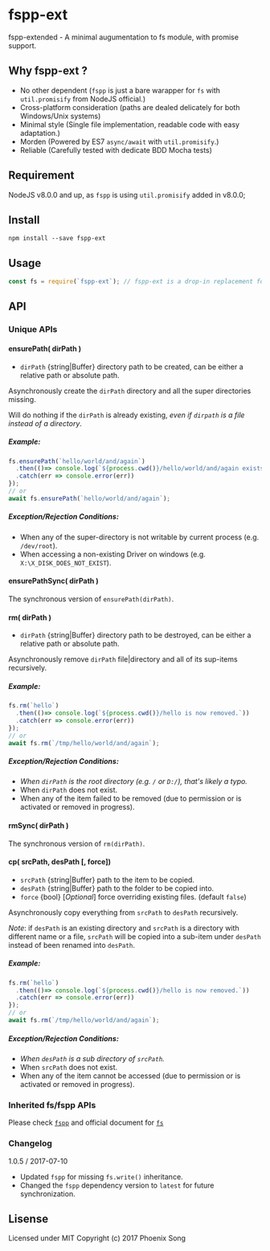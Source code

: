 # fspp-ext
fspp-extended - A minimal augumentation to fs module, with promise support.

## Why fspp-ext ?
- No other dependent (`fspp` is just a bare warapper for `fs` with `util.promisify` from NodeJS official.)
- Cross-platform consideration (paths are dealed delicately for both Windows/Unix systems)
- Minimal style (Single file implementation, readable code with easy adaptation.)
- Morden (Powered by ES7 `async/await` with `util.promisify`.)
- Reliable (Carefully tested with dedicate BDD Mocha tests)

## Requirement
NodeJS v8.0.0 and up, as `fspp` is using `util.promisify` added in v8.0.0;

## Install
```shell
npm install --save fspp-ext
```

## Usage
```javascript
const fs = require(`fspp-ext`); // fspp-ext is a drop-in replacement for fs or fspp.
```

## API
### Unique APIs

#### ensurePath( dirPath )
* `dirPath` {string|Buffer} directory path to be created, can be either a relative path or absolute path.

Asynchronously create the `dirPath` directory and all the super directories missing.

Will do nothing if the `dirPath` is already existing, *even if `dirpath` is a file instead of a directory*.

##### *Example:*

```js
fs.ensurePath(`hello/world/and/again`)
  .then(()=> console.log(`${process.cwd()}/hello/world/and/again exists now.`))
  .catch(err => console.error(err))
});
// or
await fs.ensurePath(`hello/world/and/again`);
```

##### *Exception/Rejection Conditions:*
- When any of the super-directory is not writable by current process (e.g. `/dev/root`).
- When accessing a non-existing Driver on windows (e.g. `X:\X_DISK_DOES_NOT_EXIST`).

#### ensurePathSync( dirPath )
The synchronous version of `ensurePath(dirPath)`.

#### rm( dirPath )
* `dirPath` {string|Buffer} directory path to be destroyed, can be either a relative path or absolute path.

Asynchronously remove `dirPath` file|directory and all of its sup-items recursively.

##### *Example:*

```js
fs.rm(`hello`)
  .then(()=> console.log(`${process.cwd()}/hello is now removed.`))
  .catch(err => console.error(err))
});
// or
await fs.rm(`/tmp/hello/world/and/again`);
```

##### *Exception/Rejection Conditions:*
- *When `dirPath` is the root directory (e.g. `/` or `D:/`), that's likely a typo.*
- When `dirPath` does not exist.
- When any of the item failed to be removed (due to permission or is activated or removed in progress).
#### rmSync( dirPath )
The synchronous version of `rm(dirPath)`.

#### cp( srcPath, desPath [, force])
* `srcPath` {string|Buffer} path to the item to be copied.
* `desPath` {string|Buffer} path to the folder to be copied into.
* `force` {bool} [*Optional*] force overriding existing files. (default `false`)

Asynchronously copy everything from `srcPath` to `desPath` recursively.

*Note*: if `desPath` is an existing directory and `srcPath` is a directory with different name or a file, `srcPath` will be copied into a sub-item under `desPath` instead of been renamed into `desPath`.

##### *Example:*

```js
fs.rm(`hello`)
  .then(()=> console.log(`${process.cwd()}/hello is now removed.`))
  .catch(err => console.error(err))
});
// or
await fs.rm(`/tmp/hello/world/and/again`);
```

##### *Exception/Rejection Conditions:*
- *When `desPath` is a sub directory of `srcPath`.*
- When `srcPath` does not exist.
- When any of the item cannot be accessed (due to permission or is activated or removed in progress).

### Inherited fs/fspp APIs
Please check [`fspp`](https://github.com/azusa0127/fs-promisified-plus) and official document for [`fs`](https://nodejs.org/api/fs.html)

### Changelog
1.0.5 / 2017-07-10
  * Updated `fspp` for missing `fs.write()` inheritance.
  * Changed the `fspp` dependency version to `latest` for future synchronization.

## Lisense
Licensed under MIT
Copyright (c) 2017 Phoenix Song
